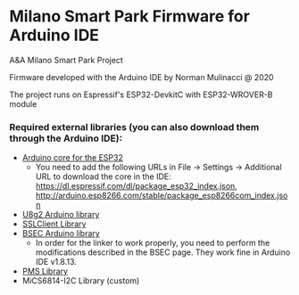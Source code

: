 # Milano Smart Park Firmware for Arduino IDE

A&A Milano Smart Park Project

Firmware developed with the Arduino IDE by Norman Mulinacci @ 2020

The project runs on Espressif's ESP32-DevkitC with ESP32-WROVER-B module

### Required external libraries (you can also download them through the Arduino IDE):

- [Arduino core for the ESP32](https://github.com/espressif/arduino-esp32)
	+ You need to add the following URLs in File -> Settings -> Additional URL to download the core in the IDE: https://dl.espressif.com/dl/package_esp32_index.json, http://arduino.esp8266.com/stable/package_esp8266com_index.json
- [U8g2 Arduino library](https://github.com/olikraus/U8g2_Arduino)
- [SSLClient Library](https://github.com/OPEnSLab-OSU/SSLClient)
- [BSEC Arduino library](https://github.com/BoschSensortec/BSEC-Arduino-library)
	+ In order for the linker to work properly, you need to perform the modifications described in the BSEC page. They work fine in Arduino IDE v1.8.13.
- [PMS Library](https://github.com/fu-hsi/pms)
- MiCS6814-I2C Library (custom)
